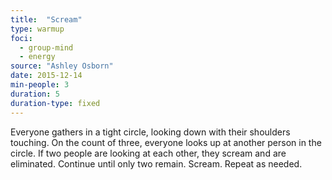 ```yaml
---
title:  "Scream"
type: warmup
foci:
  - group-mind
  - energy
source: "Ashley Osborn"
date: 2015-12-14
min-people: 3
duration: 5
duration-type: fixed
---
```

Everyone gathers in a tight circle, looking down with their shoulders touching.
On the count of three, everyone looks up at another person in the circle.
If two people are looking at each other, they scream and are eliminated.
Continue until only two remain.
Scream.
Repeat as needed.
